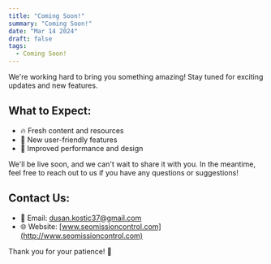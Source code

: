 ```yaml
---
title: "Coming Soon!"
summary: "Coming Soon!"
date: "Mar 14 2024"
draft: false
tags:
  - Coming Soon!
---
```


We're working hard to bring you something amazing! Stay tuned for exciting updates and new features.

## What to Expect:

- 🔥 Fresh content and resources
- 🚀 New user-friendly features
- 🎯 Improved performance and design

We'll be live soon, and we can't wait to share it with you. In the meantime, feel free to reach out to us if you have any questions or suggestions!

## Contact Us:

- 📧 Email: [dusan.kostic37@gmail.com](mailto:dusan.kostic37@gmail.com)
- 🌐 Website: [www.seomissioncontrol.com](http://www.seomissioncontrol.com)

Thank you for your patience! 👏
